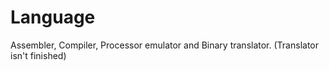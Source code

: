 # Language
Assembler, Compiler, Processor emulator and Binary translator. (Translator isn't finished)
